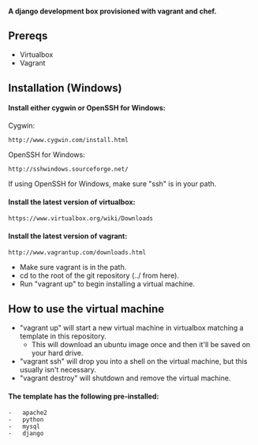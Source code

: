 #### A django development box provisioned with vagrant and chef.

Prereqs
-------------------------
* Virtualbox
* Vagrant

Installation (Windows)
-------------------------

#### Install either cygwin or OpenSSH for Windows:

Cygwin:

    http://www.cygwin.com/install.html

OpenSSH for Windows:
 
    http://sshwindows.sourceforge.net/

If using OpenSSH for Windows, make sure "ssh" is in your path.

#### Install the latest version of virtualbox:

    https://www.virtualbox.org/wiki/Downloads

#### Install the latest version of vagrant:

    http://www.vagrantup.com/downloads.html

* Make sure vagrant is in the path.
* cd to the root of the git repository (../ from here).
* Run "vagrant up" to begin installing a virtual machine.

How to use the virtual machine
-------------------------------

* "vagrant up" will start a new virtual machine in virtualbox matching a template in this repository.
  * This will download an ubuntu image once and then it'll be saved on your hard drive.
* "vagrant ssh" will drop you into a shell on the virtual machine, but this usually isn't necessary.
* "vagrant destroy" will shutdown and remove the virtual machine.

#### The template has the following pre-installed:
    -   apache2
    -   python
    -   mysql
    -   django
